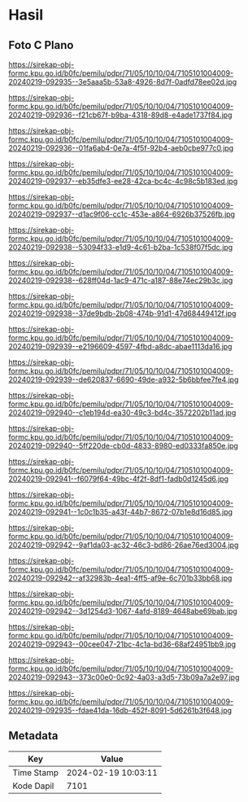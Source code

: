 # Hasil

## Foto C Plano

https://sirekap-obj-formc.kpu.go.id/b0fc/pemilu/pdpr/71/05/10/10/04/7105101004009-20240219-092935--3e5aaa5b-53a8-4926-8d7f-0adfd78ee02d.jpg

https://sirekap-obj-formc.kpu.go.id/b0fc/pemilu/pdpr/71/05/10/10/04/7105101004009-20240219-092936--f21cb67f-b9ba-4318-89d8-e4ade1737f84.jpg

https://sirekap-obj-formc.kpu.go.id/b0fc/pemilu/pdpr/71/05/10/10/04/7105101004009-20240219-092936--01fa6ab4-0e7a-4f5f-92b4-aeb0cbe977c0.jpg

https://sirekap-obj-formc.kpu.go.id/b0fc/pemilu/pdpr/71/05/10/10/04/7105101004009-20240219-092937--eb35dfe3-ee28-42ca-bc4c-4c98c5b183ed.jpg

https://sirekap-obj-formc.kpu.go.id/b0fc/pemilu/pdpr/71/05/10/10/04/7105101004009-20240219-092937--d1ac9f06-cc1c-453e-a864-6926b37526fb.jpg

https://sirekap-obj-formc.kpu.go.id/b0fc/pemilu/pdpr/71/05/10/10/04/7105101004009-20240219-092938--53094f33-e1d9-4c61-b2ba-1c538f07f5dc.jpg

https://sirekap-obj-formc.kpu.go.id/b0fc/pemilu/pdpr/71/05/10/10/04/7105101004009-20240219-092938--628ff04d-1ac9-471c-a187-88e74ec29b3c.jpg

https://sirekap-obj-formc.kpu.go.id/b0fc/pemilu/pdpr/71/05/10/10/04/7105101004009-20240219-092938--37de9bdb-2b08-474b-91d1-47d68449412f.jpg

https://sirekap-obj-formc.kpu.go.id/b0fc/pemilu/pdpr/71/05/10/10/04/7105101004009-20240219-092939--e2196609-4597-4fbd-a8dc-abae1113da16.jpg

https://sirekap-obj-formc.kpu.go.id/b0fc/pemilu/pdpr/71/05/10/10/04/7105101004009-20240219-092939--de620837-6690-49de-a932-5b6bbfee7fe4.jpg

https://sirekap-obj-formc.kpu.go.id/b0fc/pemilu/pdpr/71/05/10/10/04/7105101004009-20240219-092940--c1eb194d-ea30-49c3-bd4c-3572202b11ad.jpg

https://sirekap-obj-formc.kpu.go.id/b0fc/pemilu/pdpr/71/05/10/10/04/7105101004009-20240219-092940--5ff220de-cb0d-4833-8980-ed0333fa850e.jpg

https://sirekap-obj-formc.kpu.go.id/b0fc/pemilu/pdpr/71/05/10/10/04/7105101004009-20240219-092941--f6079f64-49bc-4f2f-8df1-fadb0d1245d6.jpg

https://sirekap-obj-formc.kpu.go.id/b0fc/pemilu/pdpr/71/05/10/10/04/7105101004009-20240219-092941--1c0c1b35-a43f-44b7-8672-07b1e8d16d85.jpg

https://sirekap-obj-formc.kpu.go.id/b0fc/pemilu/pdpr/71/05/10/10/04/7105101004009-20240219-092942--9af1da03-ac32-46c3-bd86-26ae76ed3004.jpg

https://sirekap-obj-formc.kpu.go.id/b0fc/pemilu/pdpr/71/05/10/10/04/7105101004009-20240219-092942--af32983b-4ea1-4ff5-af9e-6c701b33bb68.jpg

https://sirekap-obj-formc.kpu.go.id/b0fc/pemilu/pdpr/71/05/10/10/04/7105101004009-20240219-092942--3d1254d3-1067-4afd-8189-4648abe69bab.jpg

https://sirekap-obj-formc.kpu.go.id/b0fc/pemilu/pdpr/71/05/10/10/04/7105101004009-20240219-092943--00cee047-21bc-4c1a-bd36-68af24951bb9.jpg

https://sirekap-obj-formc.kpu.go.id/b0fc/pemilu/pdpr/71/05/10/10/04/7105101004009-20240219-092943--373c00e0-0c92-4a03-a3d5-73b09a7a2e97.jpg

https://sirekap-obj-formc.kpu.go.id/b0fc/pemilu/pdpr/71/05/10/10/04/7105101004009-20240219-092935--fdae41da-16db-452f-8091-5d6261b3f648.jpg


## Metadata

| Key        | Value               |
| ---------- | ------------------- |
| Time Stamp | 2024-02-19 10:03:11 |
| Kode Dapil | 7101                |



